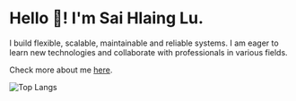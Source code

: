 # Hello 👋! I'm Sai Hlaing Lu.

I build flexible, scalable, maintainable and reliable systems. I am eager to learn new technologies and collaborate with professionals in various fields.

Check more about me [here](https://saihlu.github.io/SaiHLu//).

![Top Langs](https://github-readme-stats.vercel.app/api/top-langs/?username=saihlu)
